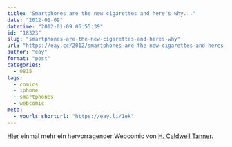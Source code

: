 ```yaml
---
title: "Smartphones are the new cigarettes and here's why..."
date: "2012-01-09"
datetime: "2012-01-09 06:55:39"
id: "18323"
slug: "smartphones-are-the-new-cigarettes-and-heres-why"
url: "https://eay.cc/2012/smartphones-are-the-new-cigarettes-and-heres-why/"
author: "eay"
format: "post"
categories:
  - 0815
tags:
  - comics
  - iphone
  - smartphones
  - webcomic
meta:
  - yourls_shorturl: "https://eay.li/1ek"
---
```


[Hier](https://eay.li/1ej) einmal mehr ein hervorragender Webcomic von [H. Caldwell Tanner](http://eay.cc/?s=H.+Caldwell+Tanner).
